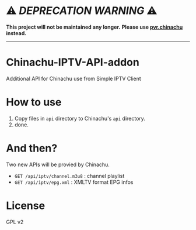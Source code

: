 # :warning: *DEPRECATION WARNING* :warning:

__This project will not be maintained any longer.__
__Please use [pvr.chinachu](https://github.com/mzyy94/pvr.chinachu) instead.__

-----

# Chinachu-IPTV-API-addon
Additional API for Chinachu use from Simple IPTV Client

# How to use

1. Copy files in `api` directory to Chinachu's `api` directory.
2. done.

# And then?

Two new APIs will be provied by Chinachu.

* `GET /api/iptv/channel.m3u8` : channel playlist
* `GET /api/iptv/epg.xml` : XMLTV format EPG infos


# License
GPL v2
